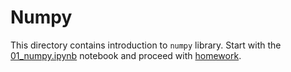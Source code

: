 # Numpy

This directory contains introduction to `numpy` library.
Start with the [01_numpy.ipynb](01_numpy.ipynb) notebook and proceed with [homework](02_homework.ipynb).
 